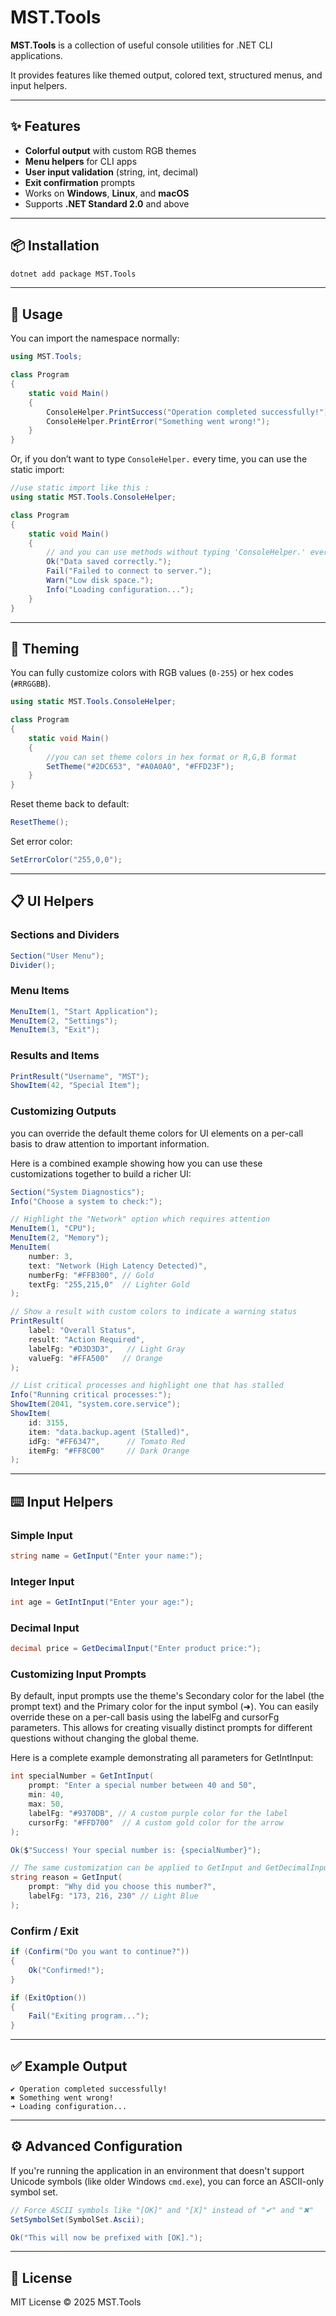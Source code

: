 # MST.Tools

**MST.Tools** is a collection of useful console utilities for .NET CLI applications.

It provides features like themed output, colored text, structured menus, and input helpers.

---

## ✨ Features

* **Colorful output** with custom RGB themes
* **Menu helpers** for CLI apps
* **User input validation** (string, int, decimal)
* **Exit confirmation** prompts
* Works on **Windows**, **Linux**, and **macOS**
* Supports **.NET Standard 2.0** and above

---

## 📦 Installation

```bash
dotnet add package MST.Tools
```

---

## 🔧 Usage

You can import the namespace normally:

```csharp
using MST.Tools;

class Program
{
    static void Main()
    {
        ConsoleHelper.PrintSuccess("Operation completed successfully!");
        ConsoleHelper.PrintError("Something went wrong!");
    }
}
```

Or, if you don’t want to type `ConsoleHelper.` every time, you can use the static import:

```csharp
//use static import like this :
using static MST.Tools.ConsoleHelper;

class Program
{
    static void Main()
    {
        // and you can use methods without typing 'ConsoleHelper.' every time
        Ok("Data saved correctly.");
        Fail("Failed to connect to server.");
        Warn("Low disk space.");
        Info("Loading configuration...");
    }
}
```

---

## 🎨 Theming

You can fully customize colors with RGB values (`0-255`) or hex codes (`#RRGGBB`).

```csharp
using static MST.Tools.ConsoleHelper;

class Program
{
    static void Main()
    {
        //you can set theme colors in hex format or R,G,B format
        SetTheme("#2DC653", "#A0A0A0", "#FFD23F");
    }
}
```

Reset theme back to default:

```csharp
ResetTheme();
```

Set error color:

```csharp
SetErrorColor("255,0,0");
```

---

## 📋 UI Helpers

### Sections and Dividers

```csharp
Section("User Menu");
Divider();
```

### Menu Items

```csharp
MenuItem(1, "Start Application");
MenuItem(2, "Settings");
MenuItem(3, "Exit");
```

### Results and Items

```csharp
PrintResult("Username", "MST");
ShowItem(42, "Special Item");
```
### Customizing Outputs
you can override the default theme colors for UI elements on a per-call basis to draw attention to important information.

Here is a combined example showing how you can use these customizations together to build a richer UI:
```csharp
Section("System Diagnostics");
Info("Choose a system to check:");

// Highlight the "Network" option which requires attention
MenuItem(1, "CPU");
MenuItem(2, "Memory");
MenuItem(
    number: 3,
    text: "Network (High Latency Detected)",
    numberFg: "#FFB300", // Gold
    textFg: "255,215,0"  // Lighter Gold
);

// Show a result with custom colors to indicate a warning status
PrintResult(
    label: "Overall Status",
    result: "Action Required",
    labelFg: "#D3D3D3",   // Light Gray
    valueFg: "#FFA500"   // Orange
);

// List critical processes and highlight one that has stalled
Info("Running critical processes:");
ShowItem(2041, "system.core.service");
ShowItem(
    id: 3155,
    item: "data.backup.agent (Stalled)",
    idFg: "#FF6347",      // Tomato Red
    itemFg: "#FF8C00"     // Dark Orange
);
```

---

## ⌨️ Input Helpers

### Simple Input

```csharp
string name = GetInput("Enter your name:");
```

### Integer Input

```csharp
int age = GetIntInput("Enter your age:");
```

### Decimal Input

```csharp
decimal price = GetDecimalInput("Enter product price:");
```

### Customizing Input Prompts
By default, input prompts use the theme's Secondary color for the label (the prompt text) and the Primary color for the input symbol (➜). You can easily override these on a per-call basis using the labelFg and cursorFg parameters. This allows for creating visually distinct prompts for different questions without changing the global theme.

Here is a complete example demonstrating all parameters for GetIntInput:
```csharp
int specialNumber = GetIntInput(
    prompt: "Enter a special number between 40 and 50",
    min: 40,
    max: 50,
    labelFg: "#9370DB", // A custom purple color for the label
    cursorFg: "#FFD700"  // A custom gold color for the arrow
);

Ok($"Success! Your special number is: {specialNumber}");

// The same customization can be applied to GetInput and GetDecimalInput.
string reason = GetInput(
    prompt: "Why did you choose this number?",
    labelFg: "173, 216, 230" // Light Blue
);
```


### Confirm / Exit

```csharp
if (Confirm("Do you want to continue?"))
{
    Ok("Confirmed!");
}

if (ExitOption())
{
    Fail("Exiting program...");
}
```

---

## ✅ Example Output

```text
✔ Operation completed successfully!
✖ Something went wrong!
➜ Loading configuration...
```

---

## ⚙️ Advanced Configuration

If you're running the application in an environment that doesn't support Unicode symbols (like older Windows `cmd.exe`), you can force an ASCII-only symbol set.

```csharp
// Force ASCII symbols like "[OK]" and "[X]" instead of "✔" and "✖"
SetSymbolSet(SymbolSet.Ascii);

Ok("This will now be prefixed with [OK].");
```

---

## 📝 License

MIT License © 2025 MST.Tools
